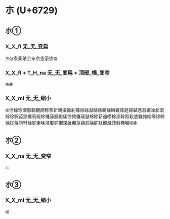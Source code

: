 # 朩 (U+6729)

## 朩①

### X_X_fl 无_无_变扁
`朩`杂条筿杀余亲峹悆筡嵞`畬`

### X_X_fl + T_H_na 无_无_变扁 + 顶部_横_变窄
`茶寨`

### X_X_mi 无_无_缩小 
`俆`涂梌馀儭鵌鷋櫬閷䅷荼新親摋餘刹篠䍱硢潊酴绦䳜條鰷寴蒣䞮窱弑㥻瀙螩凃䣄溆賖㻌駼蔱狳縧䓭榝䋡囃蒢㾻鎩庩悇敘雑瑹㙦蜍除薪途嗏稌涤䩣叙殺塗雜雓噺篨䟻畭徐捈蓧斜厁鲦艅澵唋漵㜪铩襯搽䕹䞋蒤藽滁媇脎鮽樤滌敍䔑榇嚫`䊛鎥`

## 朩②

### X_X_na 无_无_变窄
`㝳`

## 朩③

### X_X_mi 无_无_缩小
`樧`